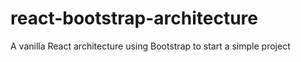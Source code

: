 # react-bootstrap-architecture
A vanilla React architecture using Bootstrap to start a simple project
